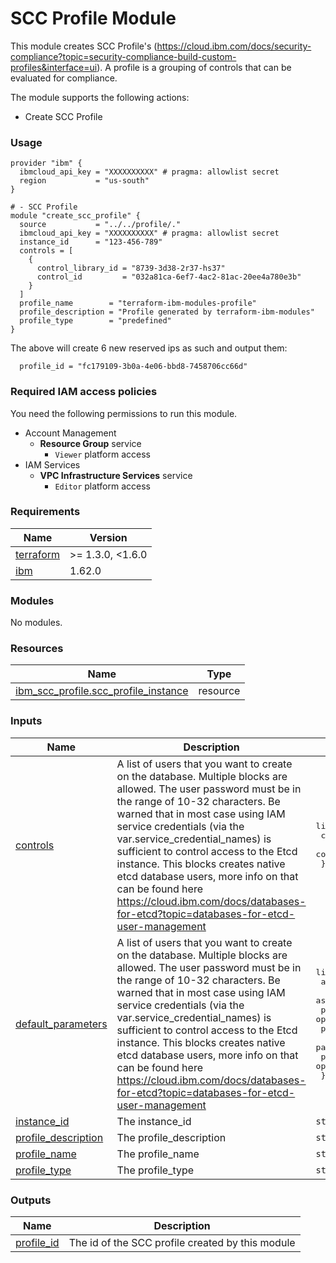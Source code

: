 # SCC Profile Module

This module creates SCC Profile's (https://cloud.ibm.com/docs/security-compliance?topic=security-compliance-build-custom-profiles&interface=ui). A profile is a grouping of controls that can be evaluated for compliance.

The module supports the following actions:
- Create SCC Profile

### Usage

```hcl
provider "ibm" {
  ibmcloud_api_key = "XXXXXXXXXX" # pragma: allowlist secret
  region           = "us-south"
}

# - SCC Profile
module "create_scc_profile" {
  source           = "../../profile/."
  ibmcloud_api_key = "XXXXXXXXXX" # pragma: allowlist secret
  instance_id      = "123-456-789"
  controls = [
    {
      control_library_id = "8739-3d38-2r37-hs37"
      control_id         = "032a81ca-6ef7-4ac2-81ac-20ee4a780e3b"
    }
  ]
  profile_name        = "terraform-ibm-modules-profile"
  profile_description = "Profile generated by terraform-ibm-modules"
  profile_type        = "predefined"
}
```

The above will create 6 new reserved ips as such and output them:
```
  profile_id = "fc179109-3b0a-4e06-bbd8-7458706cc66d"
```

### Required IAM access policies
You need the following permissions to run this module.

- Account Management
    - **Resource Group** service
        - `Viewer` platform access
- IAM Services
    - **VPC Infrastructure Services** service
        - `Editor` platform access

<!-- BEGINNING OF PRE-COMMIT-TERRAFORM DOCS HOOK -->
### Requirements

| Name | Version |
|------|---------|
| <a name="requirement_terraform"></a> [terraform](#requirement\_terraform) | >= 1.3.0, <1.6.0 |
| <a name="requirement_ibm"></a> [ibm](#requirement\_ibm) | 1.62.0 |

### Modules

No modules.

### Resources

| Name | Type |
|------|------|
| [ibm_scc_profile.scc_profile_instance](https://registry.terraform.io/providers/IBM-Cloud/ibm/1.62.0/docs/resources/scc_profile) | resource |

### Inputs

| Name | Description | Type | Default | Required |
|------|-------------|------|---------|:--------:|
| <a name="input_controls"></a> [controls](#input\_controls) | A list of users that you want to create on the database. Multiple blocks are allowed. The user password must be in the range of 10-32 characters. Be warned that in most case using IAM service credentials (via the var.service\_credential\_names) is sufficient to control access to the Etcd instance. This blocks creates native etcd database users, more info on that can be found here https://cloud.ibm.com/docs/databases-for-etcd?topic=databases-for-etcd-user-management | <pre>list(object({<br>    control_library_id = optional(string)<br>    control_id         = optional(string)<br>  }))</pre> | `[]` | no |
| <a name="input_default_parameters"></a> [default\_parameters](#input\_default\_parameters) | A list of users that you want to create on the database. Multiple blocks are allowed. The user password must be in the range of 10-32 characters. Be warned that in most case using IAM service credentials (via the var.service\_credential\_names) is sufficient to control access to the Etcd instance. This blocks creates native etcd database users, more info on that can be found here https://cloud.ibm.com/docs/databases-for-etcd?topic=databases-for-etcd-user-management | <pre>list(object({<br>    assessment_type         = optional(string)<br>    assessment_id           = optional(string)<br>    parameter_name          = optional(string)<br>    parameter_default_value = optional(string)<br>    parameter_display_name  = optional(string)<br>    parameter_type          = optional(string)<br>  }))</pre> | `[]` | no |
| <a name="input_instance_id"></a> [instance\_id](#input\_instance\_id) | The instance\_id | `string` | n/a | yes |
| <a name="input_profile_description"></a> [profile\_description](#input\_profile\_description) | The profile\_description | `string` | `null` | no |
| <a name="input_profile_name"></a> [profile\_name](#input\_profile\_name) | The profile\_name | `string` | `null` | no |
| <a name="input_profile_type"></a> [profile\_type](#input\_profile\_type) | The profile\_type | `string` | `null` | no |

### Outputs

| Name | Description |
|------|-------------|
| <a name="output_profile_id"></a> [profile\_id](#output\_profile\_id) | The id of the SCC profile created by this module |
<!-- END OF PRE-COMMIT-TERRAFORM DOCS HOOK -->
